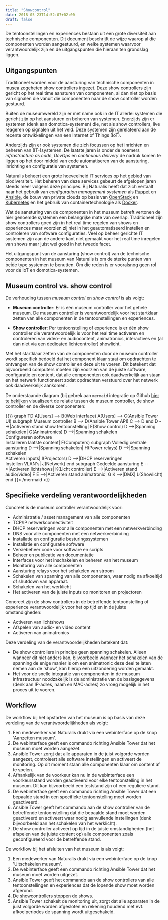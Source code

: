 ```yaml
---
title: "Showcontrol"
date: 2018-05-23T14:52:07+02:00
draft: false
---
```


De tentoonstellingen en experiences bestaan uit een grote diversiteit aan
technische componenten. Dit document beschrijft de wijze waarop al die componenten
worden aangestuurd, en welke systemen waarvoor verantwoordelijk zijn en de
uitgangspunten die hieraan ten grondslag liggen.

## Uitgangspunten

Traditioneel worden voor de aansturing van technische componenten in musea
zogeheten show controllers ingezet. Deze show controllers zijn gericht op het
real time aansturen van componenten, al dan niet op basis van signalen die vanuit
die componenten naar de show controller worden gestuurd.

Buiten de museumwereld zijn er met name ook in de IT allerlei systemen die
gericht zijn op het aansturen en beheren van systemen. Enerzijds zijn er
systemen (denk aan domotica-systemen) die, net als show controllers, live reageren
op signalen uit het veld. Deze systemen zijn gerelateerd aan de recente
ontwikkelingen van een Internet of Things (IoT).

Anderzijds zijn er ook systemen die zich focussen op het inrichten en beheren van
(IT-)systemen. De laatste jaren is onder de noemers *infrastructure as code*,
*DevOps* en *continuous delivery* de nadruk komen te liggen op het door middel
van code automatiseren van de aansturing, inrichting en configuratie van
systemen.

Naturalis beheert een grote hoeveelheid IT services op het gebied van
biodiversiteit. Het beheren van deze services gebeurt de afgelopen jaren steeds
meer volgens deze principes. Bij Naturalis heeft dat zich vertaalt naar het
gebruik van *configuration management systemen* als
[Puppet](https://puppet.com/) en [Ansible](https://www.ansible.com/), de bouw
van private clouds op basis van [OpenStack](https://www.openstack.org/) en
[Kubernetes](https://kubernetes.io/) en het gebruik van containertechnologie als
[Docker](https://www.docker.com/).

Wat de aansturing van de componenten in het museum betreft vertonen de hier
genoemde systemen een belangrijke mate van overlap. Traditioneel zijn show
controllers goed zijn in het real time regelen van shows en experiences maar
voorzien zij niet in het geautomatiseerd instellen en controleren van software
configuraties. Veel op beheer gerichte IT systemen zijn aan de andere kant niet
gemaakt voor het real time inregelen van shows maar juist wel goed in het tweede
facet.

Het uitgangspunt van de aansturing (show control) van de technische componenten
in het museum van Naturalis is om de sterke punten van beide type systemen te
benutten. Om die reden is er vooralsnog geen rol voor de IoT en
domotica-systemen.

## Museum control vs. show control

De verhouding tussen *museum control* en *show control* is als volgt:

* **Museum controller**: Er is één museum controller voor het gehele museum. De
  museum controller is verantwoordelijk voor het startklaar zetten van alle componenten in de
  tentoonstellingen en experiences.

* **Show controller**: Per tentoonstelling of experience is er één
  show controller die verantwoordelijk is voor het real time activeren en
  controleren van video- en audiocontent, animatronics, interactives en (al dan
  niet via een dedicated lichtcontroller) showlicht.

Met het startklaar zetten van de componenten door de museum controller wordt
specifiek bedoeld dat het component klaar staat om opdrachten te ontvangen van
de show controller en deze uit te voeren. Dit betekent dat bijvoorbeeld
computers moeten zijn voorzien van de juiste software, configuratie en content,
dat alle componenten ook daadwerkelijk aan staan en het netwerk functioneert zodat
opdrachten verstuurd over het netwerk ook daadwerkelijk aankomen.

De onderstaande diagram (bij gebrek aan `mermaid` integratie op Github [hier te
bekijken](https://mermaidjs.github.io/mermaid-live-editor/#/view/eyJjb2RlIjoiZ3JhcGggVERcbiAgICBBW1VzZXJzXSAtLT4gQihXZWIgaW50ZXJmYWNlKVxuICAgIEFbVXNlcnNdIC0tPiBDKEFuc2libGUgVG93ZXIgVUkpXG4gICAgc3ViZ3JhcGggTXVzZXVtIGNvbnRyb2xsZXJcbiAgICBCIC0tPiBEKEFuc2libGUgVG93ZXIgQVBJKVxuICAgIEMgLS0-IERcbiAgICBlbmRcbiAgICBEIC0tPnxBY3RpdmVyZW4gc3RhbmQgc2hvdyB0ZW50b29uc3RlbGxpbmd8IEUoU2hvdyBjb250cm9sKVxuICAgIEQgLS0-fFNwYW5uaW5nIHNjaGFrZWxlbnwgRyhBbmltYXRyb25pY3MpXG4gICAgRCAtLT58U3Bhbm5pbmcgc2NoYWtlbGVuPGJyLz5Db25maWd1cmVyZW4gc29mdHdhcmU8YnIvPkluc3RhbGxlcmVuIGxhYXRzdGUgY29udGVudHwgRihDb21wdXRlcnMpXG4gICAgc3ViZ3JhcGggVm9sbGVkaWcgY2VudHJhbGUgYWFuc3R1cmluZ1xuICAgIEQgLS0-fFNwYW5uaW5nIHNjaGFrZWxlbnwgSChQb3dlciByZWxheXMpXG4gICAgRCAtLT58U3Bhbm5pbmcgc2NoYWtlbGVuPGJyLz5BY3RpdmVyZW4gaW5wdXRzfCBJKFByb2plY3RvcnMpXG4gICAgRCAtLT58REhDUCByZXNlcnZlcmluZ2VuPGJyLz5JbnN0ZWxsZW4gVkxBTidzfCBKKE5ldHdlcmspXG4gICAgZW5kXG4gICAgc3ViZ3JhcGggR2VkZWVsZGUgYWFuc3R1cmluZ1xuICAgIEUgLS0-fEFjdGl2ZXJlbiBsaWNodHNob3dzfCBLKExpY2h0IGNvbnRyb2xsZXIpXG4gICAgRSAtLT58QWN0aXZlcmVuIHN0YW5kIGF1ZGlvL3ZpZGVvfCBGXG4gICAgRSAtLT58QWN0aXZlcmVuIHN0YW5kIGFuaW1hdHJvbmljfCBHXG4gICAgSyAtLT58RE1YfCBMKFNob3dsaWNodClcbiAgICBlbmQiLCJtZXJtYWlkIjp7InRoZW1lIjoiZGVmYXVsdCJ9fQ)
visualiseert de relatie tussen de museum controller, de show controller en de
diverse componenten:

{{<mermaid align="left">}}
graph TD
    A[Users] --> B(Web interface)
    A[Users] --> C(Ansible Tower UI)
    subgraph Museum controller
    B --> D(Ansible Tower API)
    C --> D
    end
    D -->|Activeren stand show tentoonstelling| E(Show control)
    D -->|Spanning schakelen| G(Animatronics)
    D -->|Spanning schakelen<br/>Configureren software<br/>Installeren laatste content| F(Computers)
    subgraph Volledig centrale aansturing
    D -->|Spanning schakelen| H(Power relays)
    D -->|Spanning schakelen<br/>Activeren inputs| I(Projectors)
    D -->|DHCP reserveringen<br/>Instellen VLAN's| J(Netwerk)
    end
    subgraph Gedeelde aansturing
    E -->|Activeren lichtshows| K(Licht controller)
    E -->|Activeren stand audio/video| F
    E -->|Activeren stand animatronic| G
    K -->|DMX| L(Showlicht)
    end
{{< /mermaid >}}

## Specifieke verdeling verantwoordelijkheden

Concreet is de museum controller verantwoordelijk voor:

* Administratie / asset management van alle componenten
* TCP/IP netwerkconnectiviteit
* DHCP reserveringen voor alle componenten met een netwerkverbinding
* DNS voor alle componenten met een netwerkverbinding
* Installatie en configuratie besturingssystemen
* Installatie en configuratie software
* Versiebeheer code voor software en scripts
* Beheer en publicatie van documentatie
* Interfaces voor het inschakelen en beheren van het museum
* Monitoring van alle componenten
* Aansturing relays voor het schakelen van stroom
* Schakelen van spanning van alle componenten, waar nodig na afkoeltijd of
  shutdown van apparaat.
* Schakelen van het werklicht
* Het activeren van de juiste inputs op monitoren en projectoren

Concreet zijn de show controllers in de betreffende tentoonstelling of
experience verantwoordelijk voor het op tijd en in de juiste omstandigheden:

* Activeren van lichtshows
* Afspelen van audio- en video content
* Activeren van animatronics

Deze verdeling van de verantwoordelijkheden betekent dat:

* De show controllers in principe geen spanning schakelen. Alleen wanneer dit
  niet anders kan, bijvoorbeeld wanneer het schakelen van de spanning de
  enige manier is om een animatronic deze deel te laten nemen aan de 'show', kan
  hierop een uitzondering worden gemaakt.
* Het voor de snelle integratie van componenten in de museum infrastructuur
  noodzakelijk is de administratie van de basisgegevens (denk aan IP-adres, naam
  en MAC-adres) zo vroeg mogelijk in het proces uit te voeren.

## Workflow

De workflow bij het opstarten van het museum is op basis van deze verdeling van
de verantwoordelijkheden als volgt:

1. Een medewerker van Naturalis drukt via een webinterface op de knop 'Aanzetten
   museum'.
2. De webinterface geeft een commando richting Ansible Tower dat het museum moet
   worden aangezet.
3. Ansible Tower zorgt dat alle apparaten in de juist volgorde worden aangezet,
   controleert alle software instellingen en activeert de monitoring. Op dit
   moment staan alle componenten klaar om content af te spelen.
4. Afhankelijk van de voorkeur kan nu in de webinterface een voorkeursstand
   worden geactiveerd voor elke tentoonstelling in het museum. Dit kan
   bijvoorbeeld een teststand zijn of een reguliere stand.
5. De webinterface geeft een commando richting Ansible Tower dat een bepaalde
   stand in een specifieke tentoonstelling moet worden geactiveerd.
6. Ansible Tower geeft het commando aan de show controller van de betreffende
   tentoonstelling dat die bepaalde stand moet worden geactiveerd en activeert
   waar nodig aanvullende instellingen (denk bijvoorbeeld aan het schakelen van
   het werklicht).
7. De show controller activeert op tijd in de juiste omstandigheden (het
   afspelen van de juiste content op) alle componenten zoals geconfigureerd voor
   de betreffende stand.

De workflow bij het afsluiten van het museum is als volgt:

1. Een medewerker van Naturalis drukt via een webinterface op de knop
   'Uitschakelen museum'.
2. De webinterface geeft een commando richting Ansible Tower dat het museum moet
   worden uitgezet.
3. Ansible Tower geeft het commando aan de show controllers van alle
   tentoonstellingen en experiences dat de lopende show moet worden afgerond.
4. De showcontrollers stoppen de shows.
5. Ansible Tower schakelt de monitoring uit, zorgt dat alle apparaten in de
   juist volgorde worden afgesloten en rekening houdend met evt. afkoelperiodes
   de spanning wordt uitgeschakeld.
